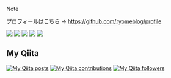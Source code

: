 > [!NOTE]
> プロフィールはこちら → https://github.com/ryomeblog/profile

[![](http://github-profile-summary-cards.vercel.app/api/cards/profile-details?username=ryomeblog&theme=github)](https://github.com/ryomeblog/profile)
[![](http://github-profile-summary-cards.vercel.app/api/cards/repos-per-language?username=ryomeblog&theme=github)](https://github.com/ryomeblog/profile)
[![](http://github-profile-summary-cards.vercel.app/api/cards/most-commit-language?username=ryomeblog&theme=github)](https://github.com/ryomeblog/profile)
[![](http://github-profile-summary-cards.vercel.app/api/cards/stats?username=ryomeblog&theme=github)](https://github.com/ryomeblog/profile)
[![](http://github-profile-summary-cards.vercel.app/api/cards/productive-time?username=ryomeblog&theme=github&utcOffset=8)](https://github.com/ryomeblog/profile)



## My Qiita
[![My Qiita posts](https://qiita-badge.apiapi.app/s/ryome/posts.svg)](http://qiita.com/ryome)
[![My Qiita contributions](https://qiita-badge.apiapi.app/s/ryome/contributions.svg)](http://qiita.com/ryome)
[![My Qiita followers](https://qiita-badge.apiapi.app/s/ryome/followers.svg)](http://qiita.com/ryome)
